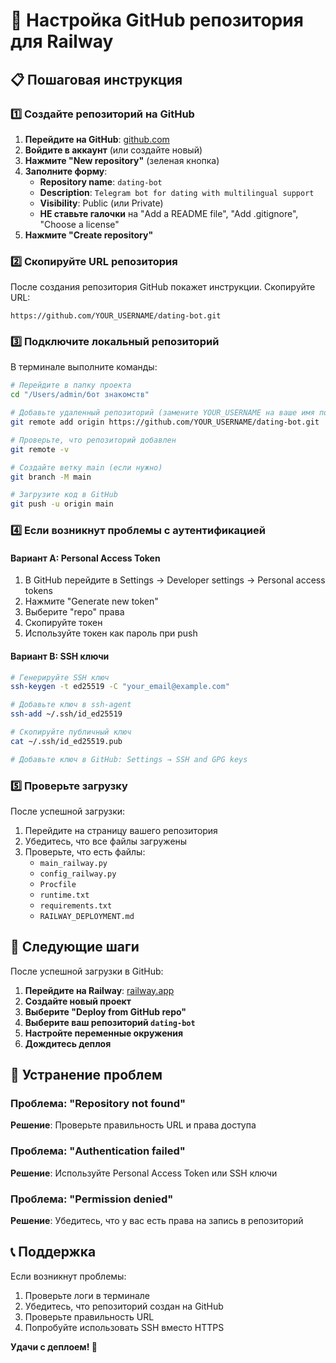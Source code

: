 # 🚀 Настройка GitHub репозитория для Railway

## 📋 Пошаговая инструкция

### 1️⃣ Создайте репозиторий на GitHub

1. **Перейдите на GitHub**: [github.com](https://github.com)
2. **Войдите в аккаунт** (или создайте новый)
3. **Нажмите "New repository"** (зеленая кнопка)
4. **Заполните форму**:
   - **Repository name**: `dating-bot`
   - **Description**: `Telegram bot for dating with multilingual support`
   - **Visibility**: Public (или Private)
   - **НЕ ставьте галочки** на "Add a README file", "Add .gitignore", "Choose a license"
5. **Нажмите "Create repository"**

### 2️⃣ Скопируйте URL репозитория

После создания репозитория GitHub покажет инструкции. Скопируйте URL:
```
https://github.com/YOUR_USERNAME/dating-bot.git
```

### 3️⃣ Подключите локальный репозиторий

В терминале выполните команды:

```bash
# Перейдите в папку проекта
cd "/Users/admin/бот знакомств"

# Добавьте удаленный репозиторий (замените YOUR_USERNAME на ваше имя пользователя)
git remote add origin https://github.com/YOUR_USERNAME/dating-bot.git

# Проверьте, что репозиторий добавлен
git remote -v

# Создайте ветку main (если нужно)
git branch -M main

# Загрузите код в GitHub
git push -u origin main
```

### 4️⃣ Если возникнут проблемы с аутентификацией

#### Вариант A: Personal Access Token
1. В GitHub перейдите в Settings → Developer settings → Personal access tokens
2. Нажмите "Generate new token"
3. Выберите "repo" права
4. Скопируйте токен
5. Используйте токен как пароль при push

#### Вариант B: SSH ключи
```bash
# Генерируйте SSH ключ
ssh-keygen -t ed25519 -C "your_email@example.com"

# Добавьте ключ в ssh-agent
ssh-add ~/.ssh/id_ed25519

# Скопируйте публичный ключ
cat ~/.ssh/id_ed25519.pub

# Добавьте ключ в GitHub: Settings → SSH and GPG keys
```

### 5️⃣ Проверьте загрузку

После успешной загрузки:
1. Перейдите на страницу вашего репозитория
2. Убедитесь, что все файлы загружены
3. Проверьте, что есть файлы:
   - `main_railway.py`
   - `config_railway.py`
   - `Procfile`
   - `runtime.txt`
   - `requirements.txt`
   - `RAILWAY_DEPLOYMENT.md`

## 🎯 Следующие шаги

После успешной загрузки в GitHub:

1. **Перейдите на Railway**: [railway.app](https://railway.app)
2. **Создайте новый проект**
3. **Выберите "Deploy from GitHub repo"**
4. **Выберите ваш репозиторий `dating-bot`**
5. **Настройте переменные окружения**
6. **Дождитесь деплоя**

## 🔧 Устранение проблем

### Проблема: "Repository not found"
**Решение**: Проверьте правильность URL и права доступа

### Проблема: "Authentication failed"
**Решение**: Используйте Personal Access Token или SSH ключи

### Проблема: "Permission denied"
**Решение**: Убедитесь, что у вас есть права на запись в репозиторий

## 📞 Поддержка

Если возникнут проблемы:
1. Проверьте логи в терминале
2. Убедитесь, что репозиторий создан на GitHub
3. Проверьте правильность URL
4. Попробуйте использовать SSH вместо HTTPS

**Удачи с деплоем! 🚀** 